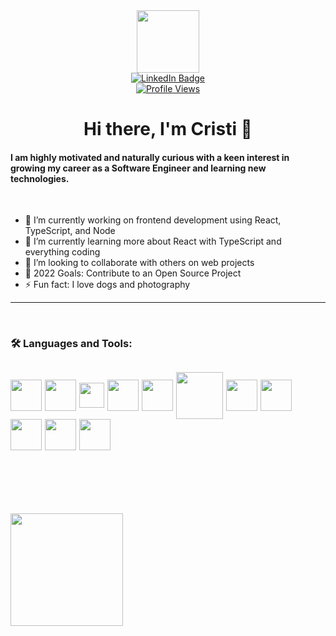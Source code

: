 <div id="header" align="center">
  <img src="https://media.giphy.com/media/M9gbBd9nbDrOTu1Mqx/giphy.gif" width="100"/>
</div>
<div id="badges" align ="center">
  <a href="https://www.linkedin.com/in/crisneames">
    <img src="https://img.shields.io/badge/LinkedIn-blue?style=for-the-badge&logo=linkedin&logoColor=white" alt="LinkedIn Badge"/>
    <br />
     <img src="https://komarev.com/ghpvc/?username=crisneames&style=flat-square&color=blue" alt="Profile Views"/>
  </a>
  </div>
 

<h1 align="center"> Hi there, I'm Cristi 👋 </h1>

#### I am highly motivated and naturally curious with a keen interest in growing my career as a Software Engineer and learning new technologies.

<!--
**crisneames/crisneames** is a ✨ _special_ ✨ repository because its `README.md` (this file) appears on your GitHub profile.

- 🤔 I’m looking for help with ...
- 💬 Ask me about ...
- 😄 Pronouns: ...
-
Here are some ideas to get you started:
-->
<br />





- 🔭 I’m currently working on frontend development using React, TypeScript, and Node
- 🌱 I’m currently learning more about React with TypeScript and everything coding
- 👯 I’m looking to collaborate with others on web projects
- 🥅 2022 Goals: Contribute to an Open Source Project
- ⚡ Fun fact: I love dogs and photography

---

<!-- 
### Connect with me:&nbsp;&nbsp;<a href="https://www.linkedin.com/in/crisneames/" target="__blank"><img align="center" src="https://user-images.githubusercontent.com/5223593/156932560-19ad10dc-2492-409e-9bbf-1cb408cf11de.png" height="25" /></a>&nbsp;&nbsp; <a href="mailto:crisneames@gmail.com" target="__blank"><img align="center" src="https://img.icons8.com/fluency/48/000000/gmail-new.png" height="25" /></a> 
-->


<!--
base URL for icons
<a href="URL_REDIRECT" target="blank"><img align="center" src="" height="50" /></a>
icons are from https://icons8.com/icon/set/resume-icon/fluency
-->

<br />



### :hammer_and_wrench: Languages and Tools: <br />

<a href="URL_REDIRECT" target="blank"><img align="center" src="https://img.icons8.com/color/48/000000/html-5--v1.png" height="50" /></a>
<a href="URL_REDIRECT" target="blank"><img align="center" src="https://img.icons8.com/color/48/000000/css3.png" height="50" /></a>
<a href="URL_REDIRECT" target="blank"><img align="center" src="https://user-images.githubusercontent.com/5223593/156932346-6595a643-76d0-453a-a30b-ae2735df77f1.png" height="40" /></a>
<a href="URL_REDIRECT" target="blank"><img align="center" src="https://img.icons8.com/color/48/000000/typescript.png" height="50" /></a>
<a href="URL_REDIRECT" target="blank"><img align="center" src="https://img.icons8.com/color/48/000000/javascript--v1.png" height="50" /></a>
<a href="URL_REDIRECT" target="blank"><img align="center" src="https://img.icons8.com/color/48/000000/nodejs.png" height="75" /></a>
<a href="URL_REDIRECT" target="blank"><img align="center" src="https://img.icons8.com/color/48/000000/command-line.png" height="50" /></a>
<a href="URL_REDIRECT" target="blank"><img align="center" src="https://img.icons8.com/color/48/000000/api-settings.png" height="50" /></a>
<a href="URL_REDIRECT" target="blank"><img align="center" src="https://img.icons8.com/color/48/000000/git.png" height="50" /></a>
<a href="URL_REDIRECT" target="blank"><img align="center" src="https://img.icons8.com/fluency/48/000000/python.png" height="50" /></a>
<a href="URL_REDIRECT" target="blank"><img align="center" src="https://img.icons8.com/color/48/000000/ruby-programming-language.png" height="50" /></a>
<br />
<br />
<br />
---
<br />
<br />
<img height="180em" src="https://github-readme-stats.vercel.app/api?username=crisneames&show_icons=true&hide_border=true&&count_private=true&include_all_commits=true" />
